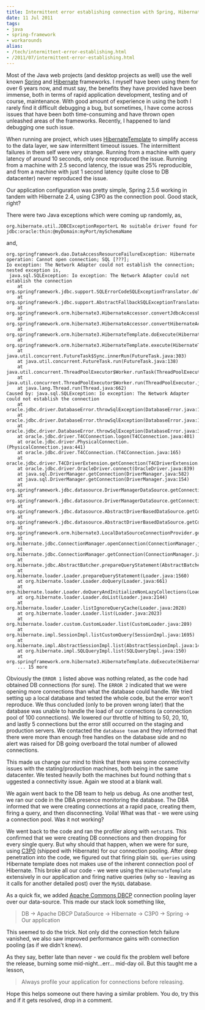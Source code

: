 ```yaml
---
title: Intermittent error establishing connection with Spring, Hibernate and C3P0
date: 11 Jul 2011
tags: 
- java
- spring-framework
- workarounds
alias:
- /tech/intermittent-error-establishing.html
- /2011/07/intermittent-error-establishing.html
---
```


Most of the Java web projects (and desktop projects as well) use the well known 
<a href="http://www.springsource.org/about">Spring</a> and 
<a href="http://hibernate.org/">Hibernate</a> frameworks. I myself have been using them for 
over 6 years now, and must say, the benefits they have provided have been immense, both in 
terms of rapid application development, testing and of course, maintenance. With good amount 
of experience in using the both I rarely find it difficult debugging a bug, but sometimes, I 
have come across issues that have been both time-consuming and have thrown open unleashed 
areas of the frameworks. Recently, I happened to land debugging one such issue.

<!-- break here -->

When running are project, which uses 
<a href="http://static.springsource.org/spring/docs/2.5.x/api/org/springframework/orm/hibernate3/HibernateTemplate.html">HibernateTemplate</a> 
to simplify access to the data layer, we saw intermittent timeout issues. The intermittent 
failures in them self were very strange. Running from a machine with query latency of around 
10 seconds, only once reproduced the issue. Running from a machine with 2.5 second latency, 
the issue was 25% reproducible, and from a machine with just 1 second latency (quite close 
to DB datacenter) never reproduced the issue.

Our application configuration was pretty simple, Spring 2.5.6 working in tandem with 
Hibernate 2.4, using C3P0 as the connection pool. Good stack, right?

There were two Java exceptions which were coming up randomly, as,

```text
org.hibernate.util.JDBCExceptionReporterL No suitable driver found for jdbc:oracle:thin:@myDomain:myPort/mySchemaName
```

and,

```text
org.springframework.dao.DataAccessResourceFailureException: Hibernate operation: Cannot open connection; SQL [???]; 
Io exception: The Network Adapter could not establish the connection; nested exception is,
 java.sql.SQLException: Io exception: The Network Adapter could not establish the connection
    at org.springframework.jdbc.support.SQLErrorCodeSQLExceptionTranslator.doTranslate(SQLErrorCodeSQLExceptionTranslator.java:236)
    at org.springframework.jdbc.support.AbstractFallbackSQLExceptionTranslator.translate(AbstractFallbackSQLExceptionTranslator.java:72)
    at org.springframework.orm.hibernate3.HibernateAccessor.convertJdbcAccessException(HibernateAccessor.java:424)
    at org.springframework.orm.hibernate3.HibernateAccessor.convertHibernateAccessException(HibernateAccessor.java:410)
    at org.springframework.orm.hibernate3.HibernateTemplate.doExecute(HibernateTemplate.java:424)
    at org.springframework.orm.hibernate3.HibernateTemplate.execute(HibernateTemplate.java:339)
    at java.util.concurrent.FutureTask$Sync.innerRun(FutureTask.java:303)
    at java.util.concurrent.FutureTask.run(FutureTask.java:138)
    at java.util.concurrent.ThreadPoolExecutor$Worker.runTask(ThreadPoolExecutor.java:886)
    at java.util.concurrent.ThreadPoolExecutor$Worker.run(ThreadPoolExecutor.java:908)
    at java.lang.Thread.run(Thread.java:662)
Caused by: java.sql.SQLException: Io exception: The Network Adapter could not establish the connection
    at oracle.jdbc.driver.DatabaseError.throwSqlException(DatabaseError.java:145)
    at oracle.jdbc.driver.DatabaseError.throwSqlException(DatabaseError.java:190)
    at oracle.jdbc.driver.DatabaseError.throwSqlException(DatabaseError.java:363)
    at oracle.jdbc.driver.T4CConnection.logon(T4CConnection.java:401)
    at oracle.jdbc.driver.PhysicalConnection.(PhysicalConnection.java:441)
    at oracle.jdbc.driver.T4CConnection.(T4CConnection.java:165)
    at oracle.jdbc.driver.T4CDriverExtension.getConnection(T4CDriverExtension.java:35)
    at oracle.jdbc.driver.OracleDriver.connect(OracleDriver.java:839)
    at java.sql.DriverManager.getConnection(DriverManager.java:582)
    at java.sql.DriverManager.getConnection(DriverManager.java:154)
    at org.springframework.jdbc.datasource.DriverManagerDataSource.getConnectionFromDriverManager(DriverManagerDataSource.java:174)
    at org.springframework.jdbc.datasource.DriverManagerDataSource.getConnectionFromDriver(DriverManagerDataSource.java:165)
    at org.springframework.jdbc.datasource.AbstractDriverBasedDataSource.getConnectionFromDriver(AbstractDriverBasedDataSource.java:149)
    at org.springframework.jdbc.datasource.AbstractDriverBasedDataSource.getConnection(AbstractDriverBasedDataSource.java:119)
    at org.springframework.orm.hibernate3.LocalDataSourceConnectionProvider.getConnection(LocalDataSourceConnectionProvider.java:82)
    at org.hibernate.jdbc.ConnectionManager.openConnection(ConnectionManager.java:417)
    at org.hibernate.jdbc.ConnectionManager.getConnection(ConnectionManager.java:144)
    at org.hibernate.jdbc.AbstractBatcher.prepareQueryStatement(AbstractBatcher.java:139)
    at org.hibernate.loader.Loader.prepareQueryStatement(Loader.java:1560)
    at org.hibernate.loader.Loader.doQuery(Loader.java:661)
    at org.hibernate.loader.Loader.doQueryAndInitializeNonLazyCollections(Loader.java:224)
    at org.hibernate.loader.Loader.doList(Loader.java:2144)
    at org.hibernate.loader.Loader.listIgnoreQueryCache(Loader.java:2028)
    at org.hibernate.loader.Loader.list(Loader.java:2023)
    at org.hibernate.loader.custom.CustomLoader.list(CustomLoader.java:289)
    at org.hibernate.impl.SessionImpl.listCustomQuery(SessionImpl.java:1695)
    at org.hibernate.impl.AbstractSessionImpl.list(AbstractSessionImpl.java:142)
    at org.hibernate.impl.SQLQueryImpl.list(SQLQueryImpl.java:150)
    at org.springframework.orm.hibernate3.HibernateTemplate.doExecute(HibernateTemplate.java:419)
    ... 15 more
```

Obviously the `ERROR 1` listed above was nothing related, as the code had obtained DB connections (for sure). The 
`ERROR 2` indicated that we were opening more connections than what the database could handle. We tried setting 
up a local database and tested the whole code, but the error won't reproduce. We thus concluded (only to be 
proven wrong later) that the database was unable to handle the load of our connections (a connection pool of 
100 connections). We lowered our throttle of hitting to 50, 20, 10, and lastly 5 connections but the error 
still occurred on the staging and production servers. We contacted the `database team` and they informed that 
there were more than enough free handles on the database side and no alert was raised for DB going overboard 
the total number of allowed connections.

This made us change our mind to think that there was some connectivity issues with the stating/production 
machines, both being in the same datacenter. We tested heavily both the machines but found nothing that s
uggested a connectivity issue. Again we stood at a blank wall.

We again went back to the DB team to help us debug. As one another test, we ran our code in the DBA presence 
monitoring the database. The DBA informed that we were creating connections at a rapid pace, creating them, 
firing a query, and then disconnecting. Voila! What was that - we were using a connection pool. Was it not 
working?

We went back to the code and ran the profiler along with `netstat`s. This confirmed that we were creating 
DB connections and then dropping for every single query. But why should that happen, when we were for sure, using 
<a href="http://sourceforge.net/projects/c3p0/">C3P0</a> (shipped with Hibernate) for our connection pooling. 
After deep penetration into the code, we figured out that firing plain `SQL queries` using Hibernate template 
does not makes use of the inherent connection pool of Hibernate. This broke all our code - we were using the 
`HibernateTemplate` extensively in our application and firing native queries (why so - leaving as it calls 
for another detailed post) over the `MySQL` database.

As a quick fix, we added <a href="http://commons.apache.org/dbcp/">Apache Commons DBCP</a> connection pooling 
layer over our data-source. This made our stack look something like,

> DB -> Apache DBCP DataSource -> Hibernate -> C3P0 -> Spring -> Our application

This seemed to do the trick. Not only did the connection fetch failure vanished, we also saw improved 
performance gains with connection pooling (as if we didn't knew).

As they say, better late than never - we could fix the problem well before the release, burning some 
mid-night...err... mid-day oil. But this taught me a lesson,

> Always profile your application for connections before releasing.

Hope this helps someone out there having a similar problem. You do, try this and if it gets resolved, drop 
in a comment.